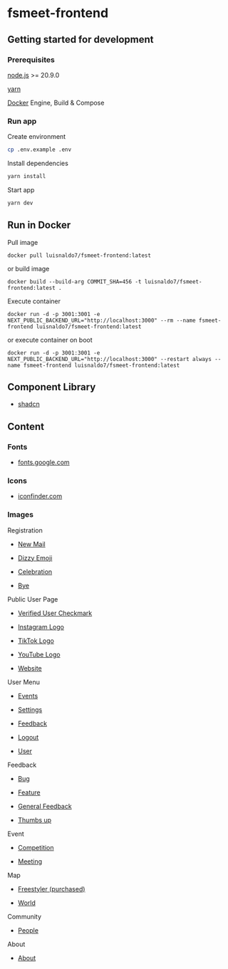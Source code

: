 # fsmeet-frontend

## Getting started for development

### Prerequisites

[node.js](https://nodejs.org/en) >= 20.9.0

[yarn](https://yarnpkg.com/)

[Docker](https://docs.docker.com/manuals/) Engine, Build & Compose

### Run app

Create environment

```bash
cp .env.example .env
```

Install dependencies

```bash
yarn install
```

Start app

```bash
yarn dev
```

## Run in Docker

Pull image

```
docker pull luisnaldo7/fsmeet-frontend:latest
```

or build image

```
docker build --build-arg COMMIT_SHA=456 -t luisnaldo7/fsmeet-frontend:latest .
```

Execute container

```
docker run -d -p 3001:3001 -e NEXT_PUBLIC_BACKEND_URL="http://localhost:3000" --rm --name fsmeet-frontend luisnaldo7/fsmeet-frontend:latest
```

or execute container on boot

```
docker run -d -p 3001:3001 -e NEXT_PUBLIC_BACKEND_URL="http://localhost:3000" --restart always --name fsmeet-frontend luisnaldo7/fsmeet-frontend:latest
```

## Component Library

- [shadcn](https://ui.shadcn.com/docs/components/tabs)

## Content

### Fonts

- [fonts.google.com](https://fonts.google.com/)

### Icons

- [iconfinder.com](https://www.iconfinder.com/)

### Images

Registration

- [New Mail](https://www.iconfinder.com/icons/9044457/email_new_icon)

- [Dizzy Emoji](https://www.iconfinder.com/icons/8664942/face_dizzy_emoji_icon)

- [Celebration](https://www.iconfinder.com/icons/6472607/birthday_celebration_christmas_party_trumpet_xmas_icon)

- [Bye](https://www.iconfinder.com/icons/9070043/bye_icon)

Public User Page

- [Verified User Checkmark](https://www.iconfinder.com/icons/9554694/store_verified_shopping_ecommerce_cart_icon)

- [Instagram Logo](https://www.iconfinder.com/icons/6929237/instagram_icon)

- [TikTok Logo](https://www.iconfinder.com/icons/7024782/tiktok_social_media_icon)

- [YouTube Logo](https://www.iconfinder.com/icons/4375133/logo_youtube_icon)

- [Website](https://www.iconfinder.com/icons/6428026/connect_globe_internet_website_icon)

User Menu

- [Events](https://www.iconfinder.com/icons/2316003/ball_courts_football_sports_icon)

- [Settings](https://www.iconfinder.com/icons/1564529/mechanism_options_settings_configuration_setting_icon#svg)

- [Feedback](https://www.iconfinder.com/icons/8673475/ic_fluent_person_feedback_filled_icon)

- [Logout](https://www.iconfinder.com/icons/3994382/access_close_exit_logout_sign_out_icon#svg)

- [User](https://www.iconfinder.com/icons/1564535/customer_user_userphoto_account_person_icon)

Feedback

- [Bug](https://www.iconfinder.com/icons/1608588/bug_icon)

- [Feature](https://www.iconfinder.com/icons/3018516/availability_component_element_feature_items_list_settings_icon)

- [General Feedback](https://www.iconfinder.com/icons/6843045/customer_feedback_happy_performance_satisfaction_satisfied_satisfy_icon)

- [Thumbs up](https://www.iconfinder.com/icons/8665808/thumbs_up_icon)

Event

- [Competition](https://www.iconfinder.com/icons/6843056/achievement_award_competition_reward_success_trophy_winner_icon)

- [Meeting](https://www.iconfinder.com/icons/7055165/meeting_consultation_partnership_communication_brainstorm_icon)

Map

- [Freestyler (purchased)](https://www.iconfinder.com/icons/8176401/sport_freestyle_football_soccer_trick_juggling_juggle_icon?coming-from=related-results)

- [World](https://www.iconfinder.com/icons/7030157/navigation_map_gps_ui_basic_location_app_icon)

Community

- [People](https://www.iconfinder.com/icons/4265044/community_conversation_friends_group_people_target_team_icon)

About

- [About](https://www.iconfinder.com/icons/9041227/info_circle_fill_icon)
